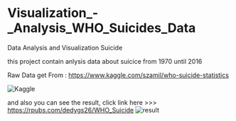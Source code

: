 # Visualization_-_Analysis_WHO_Suicides_Data
Data Analysis and Visualization Suicide 

this project contain anlysis data about suicice from 1970 until 2016

Raw Data get From : https://www.kaggle.com/szamil/who-suicide-statistics

![Kaggle](https://user-images.githubusercontent.com/78594438/115158783-2466a500-a0ba-11eb-917b-ab5824f2cb03.png)

and also you can see the result, click link here >>>
https://rpubs.com/dedygs26/WHO_Suicide
![result](https://user-images.githubusercontent.com/78594438/115158938-eae26980-a0ba-11eb-9c03-f1479216b186.png)
